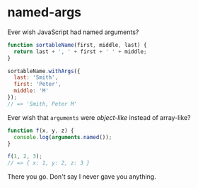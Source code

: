 # named-args

Ever wish JavaScript had named arguments?

```javascript
function sortableName(first, middle, last) {
  return last + ', ' + first + ' ' + middle;
}

sortableName.withArgs({
  last: 'Smith',
  first: 'Peter',
  middle: 'M'
});
// => 'Smith, Peter M'
```

Ever wish that `arguments` were *object-like* instead of array-like?

```javascript
function f(x, y, z) {
  console.log(arguments.named());
}

f(1, 2, 3);
// => { x: 1, y: 2, z: 3 }
```

There you go. Don't say I never gave you anything.
